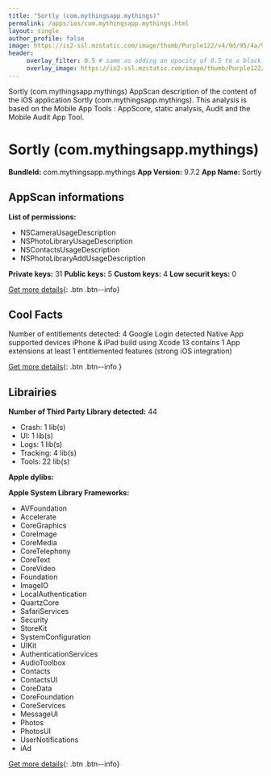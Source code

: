 ```yaml
---
title: "Sortly (com.mythingsapp.mythings)"
permalink: /apps/ios/com.mythingsapp.mythings.html
layout: single
author_profile: false
image: https://is2-ssl.mzstatic.com/image/thumb/Purple122/v4/9d/95/4a/9d954aa8-b672-066f-ebac-0898e650efae/AppIcon-1x_U007emarketing-0-7-0-sRGB-85-220.png/512x512bb.jpg
header: 
     overlay_filter: 0.5 # same as adding an opacity of 0.5 to a black background
     overlay_image: https://is2-ssl.mzstatic.com/image/thumb/Purple122/v4/9d/95/4a/9d954aa8-b672-066f-ebac-0898e650efae/AppIcon-1x_U007emarketing-0-7-0-sRGB-85-220.png/512x512bb.jpg
---
```

Sortly (com.mythingsapp.mythings) AppScan description of the content of the iOS application Sortly (com.mythingsapp.mythings). This analysis is based on the Mobile App Tools : AppScore, static analysis, Audit and the Mobile Audit App Tool.

# Sortly (com.mythingsapp.mythings)

**BundleId:** com.mythingsapp.mythings
**App Version:** 9.7.2
**App Name:** Sortly


## AppScan informations 

**List of permissions:** 
- NSCameraUsageDescription
- NSPhotoLibraryUsageDescription
- NSContactsUsageDescription
- NSPhotoLibraryAddUsageDescription
  
  
**Private keys:** 31
**Public keys:** 5
**Custom keys:** 4
**Low securit keys:** 0
  
[Get more details](/pricing.html){: .btn .btn--info}

## Cool Facts

Number of entitlements detected: 4
Google Login detected
Native App
supported devices iPhone & iPad
build using Xcode 13
contains 1 App extensions
at least 1 entitlemented features (strong iOS integration)
  
[Get more details](/pricing.html){: .btn .btn--info }

## Librairies 
**Number of Third Party Library detected:** 44
- Crash: 1 lib(s)
- UI: 1 lib(s)
- Logs: 1 lib(s)
- Tracking: 4 lib(s)
- Tools: 22 lib(s)


**Apple dylibs:**


**Apple System Library Frameworks:**
- AVFoundation
- Accelerate
- CoreGraphics
- CoreImage
- CoreMedia
- CoreTelephony
- CoreText
- CoreVideo
- Foundation
- ImageIO
- LocalAuthentication
- QuartzCore
- SafariServices
- Security
- StoreKit
- SystemConfiguration
- UIKit
- AuthenticationServices
- AudioToolbox
- Contacts
- ContactsUI
- CoreData
- CoreFoundation
- CoreServices
- MessageUI
- Photos
- PhotosUI
- UserNotifications
- iAd


  
[Get more details](/pricing.html){: .btn .btn--info}

